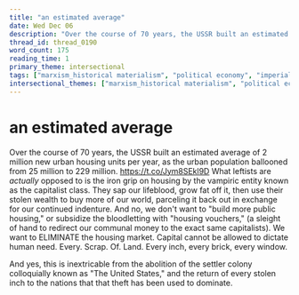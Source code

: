 ```yaml
---
title: "an estimated average"
date: Wed Dec 06
description: "Over the course of 70 years, the USSR built an estimated average of 2 million new urban housing units per year, as the urban population ballooned from 25..."
thread_id: thread_0190
word_count: 175
reading_time: 1
primary_theme: intersectional
tags: ["marxism_historical materialism", "political economy", "imperialism_colonialism", "covid_public health politics"]
intersectional_themes: ["marxism_historical materialism", "political economy", "imperialism_colonialism", "covid_public health politics"]
---
```


# an estimated average

Over the course of 70 years, the USSR built an estimated average of 2 million new urban housing units per year, as the urban population ballooned from 25 million to 229 million. https://t.co/Jym8SEkl9D What leftists are *actually* opposed to is the iron grip on housing by the vampiric entity known as the capitalist class. They sap our lifeblood, grow fat off it, then use their stolen wealth to buy more of our world, parceling it back out in exchange for our continued indenture. And no, we don't want to "build more public housing," or subsidize the bloodletting with "housing vouchers," (a sleight of hand to redirect our communal money to the exact same capitalists). We want to ELIMINATE the housing market. Capital cannot be allowed to dictate human need. Every. Scrap. Of. Land. Every inch, every brick, every window.

And yes, this is inextricable from the abolition of the settler colony colloquially known as "The United States," and the return of every stolen inch to the nations that that theft has been used to dominate.